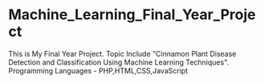 # Machine_Learning_Final_Year_Project
This is My Final Year Project. Topic Include "Cinnamon Plant Disease Detection and Classification Using Machine Learning Techniques". 
Programming Languages - PHP,HTML,CSS,JavaScript
